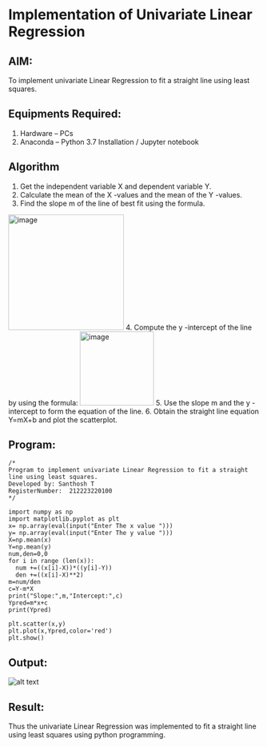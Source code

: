 # Implementation of Univariate Linear Regression
## AIM:
To implement univariate Linear Regression to fit a straight line using least squares.

## Equipments Required:
1. Hardware – PCs
2. Anaconda – Python 3.7 Installation / Jupyter notebook

## Algorithm
1. Get the independent variable X and dependent variable Y.
2. Calculate the mean of the X -values and the mean of the Y -values.
3. Find the slope m of the line of best fit using the formula. 
<img width="231" alt="image" src="https://user-images.githubusercontent.com/93026020/192078527-b3b5ee3e-992f-46c4-865b-3b7ce4ac54ad.png">
4. Compute the y -intercept of the line by using the formula:
<img width="148" alt="image" src="https://user-images.githubusercontent.com/93026020/192078545-79d70b90-7e9d-4b85-9f8b-9d7548a4c5a4.png">
5. Use the slope m and the y -intercept to form the equation of the line.
6. Obtain the straight line equation Y=mX+b and plot the scatterplot.

## Program:
```
/*
Program to implement univariate Linear Regression to fit a straight line using least squares.
Developed by: Santhosh T
RegisterNumber:  212223220100 
*/
```
```
import numpy as np
import matplotlib.pyplot as plt
x= np.array(eval(input("Enter The x value ")))
y= np.array(eval(input("Enter The y value ")))
X=np.mean(x)
Y=np.mean(y)
num,den=0,0
for i in range (len(x)):
  num +=((x[i]-X))*((y[i]-Y))
  den +=((x[i]-X)**2)
m=num/den
c=Y-m*X
print("Slope:",m,"Intercept:",c)
Ypred=m*x+c
print(Ypred)

plt.scatter(x,y)
plt.plot(x,Ypred,color='red')
plt.show()

```

## Output:
![alt text](image.png)

## Result:
Thus the univariate Linear Regression was implemented to fit a straight line using least squares using python programming.
